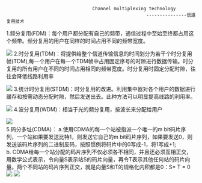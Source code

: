 									Channel multiplexing technology
														---------------信道复用技术


1.频分复用(FDM)：每个用户都分配有自己的频带，通信过程中至始至终都占用这个频带。频分复用的用户在同样的时间占用不同的频带宽度。

![](http://i.imgur.com/Z9bdncW.png)
2.时分复用(TDM)：将提供给整个信道传输信息的时间划分为若干个时分复用帧(TDM),每一个用户在每一个TDM帧中占用固定序号的时隙进行数据传输。时分复用的所有用户在不同的时间占用相同的频带宽度。时分复用时固定分配时隙，往往会降低线路利用率


![](http://i.imgur.com/NPkIVu6.png)
3.统计时分复用(STDM)：时分复用的改进。利用集中器对各个用户的数据进行缓存和按需动态分配时隙，然后发送出去。此种方法可以明显提高线路的利用率。

![](http://i.imgur.com/n2VMpum.png)
4.波分复用(WDM)：相当于光的频分复用，按波长来分配给用户

![](http://i.imgur.com/Kx28d7b.png) 	
5.码分多址(CDMA)：
a.使用CDMA的每一个站被指派一个唯一的m bit码片序列，一个站如果要发送比特1，则发送它自己的m bit码片序列，如果要发送0，则发送该码片序列的二进制反码，按照惯例将码片中的0写成-1，将1写成+1;
b. CDMA给每一个站分配的码片序列不仅必须各不相同，并且还必须互相正交，用数学公式表示，令向量S表示站S的码片向量，再令T表示其他任何站的码片向量。两个不同站的码片序列正交，就是向量S和T的规格化内积都是0：S* T = 0
![](http://i.imgur.com/BP1BFvt.png)
![](http://i.imgur.com/i4dcQa6.png)
